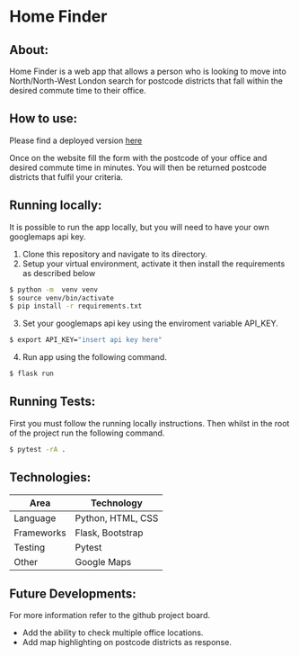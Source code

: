 # Home Finder

## About:
Home Finder is a web app that allows a person who is looking to move into North/North-West London
search for postcode districts that fall within the desired commute time to their office.

## How to use:
Please find a deployed version [here](https://tranquil-sea-13127.herokuapp.com/)

Once on the website fill the form with the postcode of your office and desired commute time in minutes.
You will then be returned postcode districts that fulfil your criteria. 

## Running locally:
It is possible to run the app locally, but you will need to have your own googlemaps api key.

1. Clone this repository and navigate to its directory.
2. Setup your virtual environment, activate it then install the requirements as described below
```bash
$ python -m  venv venv
$ source venv/bin/activate
$ pip install -r requirements.txt
```
3. Set your googlemaps api key using the enviroment variable API_KEY.
```bash
$ export API_KEY="insert api key here"
```
4. Run app using the following command.
```bash
$ flask run
```

## Running Tests:
First you must follow the running locally instructions. Then whilst in the root of the project
run the following command.
```bash
$ pytest -rA .
```

## Technologies:

| Area                 | Technology                 |
| -------------------- | -------------------------- |
| Language           | Python, HTML, CSS|
| Frameworks         | Flask, Bootstrap|
| Testing            | Pytest|
|Other              | Google Maps

## Future Developments:
For more information refer to the github project board.

- Add the ability to check multiple office locations.
- Add map highlighting on postcode districts as response.


